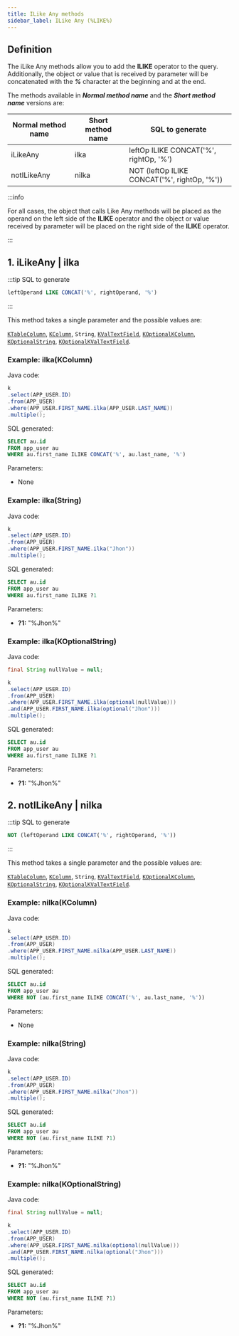 ```yaml
---
title: ILike Any methods
sidebar_label: ILike Any (%LIKE%)
---
```


## Definition

The iLike Any methods allow you to add the **__ILIKE__** operator to the query. Additionally, the object or value that is received by parameter will be concatenated with the **_%_** character at the beginning and at the end.

The methods available in **_Normal method name_** and the **_Short method name_** versions are:

| Normal method name   | Short method name | SQL to generate                                           |
|----------------------|-------------------|-----------------------------------------------------------|
| iLikeAny             | ilka              | leftOp ILIKE CONCAT('%', rightOp, '%')       |
| notILikeAny          | nilka             | NOT (leftOp ILIKE CONCAT('%', rightOp, '%')) |

:::info

For all cases, the object that calls Like Any methods will be placed as the operand on the left side of the **__ILIKE__** operator and the object or value received by parameter will be placed on the right side of the **__ILIKE__** operator.

:::

## 1. iLikeAny | ilka

:::tip SQL to generate

```sql
leftOperand LIKE CONCAT('%', rightOperand, '%')
```
:::

This method takes a single parameter and the possible values are:

[`KTableColumn`](/docs/misc/select-list-values#1-ktablecolumn), [`KColumn`](/docs/misc/select-list-values#2-kcolumn), `String`, [`KValTextField`](/docs/misc/select-list-values#3-values), [`KOptionalKColumn`](/docs/misc/kcondition/introduction#2-optional-conditions), [`KOptionalString`](/docs/misc/kcondition/introduction#2-optional-conditions), [`KOptionalKValTextField`](/docs/misc/kcondition/introduction#2-optional-conditions).

### Example: ilka(KColumn)

Java code:

```java
k
.select(APP_USER.ID)
.from(APP_USER)
.where(APP_USER.FIRST_NAME.ilka(APP_USER.LAST_NAME))
.multiple();
```

SQL generated:

```sql
SELECT au.id
FROM app_user au
WHERE au.first_name ILIKE CONCAT('%', au.last_name, '%')
```

Parameters:

- None

### Example: ilka(String)

Java code:

```java
k
.select(APP_USER.ID)
.from(APP_USER)
.where(APP_USER.FIRST_NAME.ilka("Jhon"))
.multiple();
```

SQL generated:

```sql
SELECT au.id
FROM app_user au
WHERE au.first_name ILIKE ?1
```

Parameters:

- **?1:** "%Jhon%"

### Example: ilka(KOptionalString)

Java code:

```java
final String nullValue = null;

k
.select(APP_USER.ID)
.from(APP_USER)
.where(APP_USER.FIRST_NAME.ilka(optional(nullValue)))
.and(APP_USER.FIRST_NAME.ilka(optional("Jhon")))
.multiple();
```

SQL generated:

```sql
SELECT au.id
FROM app_user au
WHERE au.first_name ILIKE ?1
```

Parameters:

- **?1:** "%Jhon%"

## 2. notILikeAny | nilka

:::tip SQL to generate

```sql
NOT (leftOperand LIKE CONCAT('%', rightOperand, '%'))
```
:::

This method takes a single parameter and the possible values are:

[`KTableColumn`](/docs/misc/select-list-values#1-ktablecolumn), [`KColumn`](/docs/misc/select-list-values#2-kcolumn), `String`, [`KValTextField`](/docs/misc/select-list-values#3-values), [`KOptionalKColumn`](/docs/misc/kcondition/introduction#2-optional-conditions), [`KOptionalString`](/docs/misc/kcondition/introduction#2-optional-conditions), [`KOptionalKValTextField`](/docs/misc/kcondition/introduction#2-optional-conditions).

### Example: nilka(KColumn)

Java code:

```java
k
.select(APP_USER.ID)
.from(APP_USER)
.where(APP_USER.FIRST_NAME.nilka(APP_USER.LAST_NAME))
.multiple();
```

SQL generated:

```sql
SELECT au.id
FROM app_user au
WHERE NOT (au.first_name ILIKE CONCAT('%', au.last_name, '%'))
```

Parameters:

- None

### Example: nilka(String)

Java code:

```java
k
.select(APP_USER.ID)
.from(APP_USER)
.where(APP_USER.FIRST_NAME.nilka("Jhon"))
.multiple();
```

SQL generated:

```sql
SELECT au.id
FROM app_user au
WHERE NOT (au.first_name ILIKE ?1)
```

Parameters:

- **?1:** "%Jhon%"

### Example: nilka(KOptionalString)

Java code:

```java
final String nullValue = null;

k
.select(APP_USER.ID)
.from(APP_USER)
.where(APP_USER.FIRST_NAME.nilka(optional(nullValue)))
.and(APP_USER.FIRST_NAME.nilka(optional("Jhon")))
.multiple();
```

SQL generated:

```sql
SELECT au.id
FROM app_user au
WHERE NOT (au.first_name ILIKE ?1)
```

Parameters:

- **?1:** "%Jhon%"
